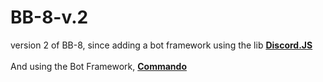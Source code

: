 # BB-8-v.2

version 2 of BB-8, since adding a bot framework  using the lib <a href="https://discord.js.org/#/"><strong>Discord.JS</strong></a>
<br></br>
And using the Bot Framework, <a href="https://github.com/Gawdl3y/discord.js-commando"><strong>Commando</strong></a>
